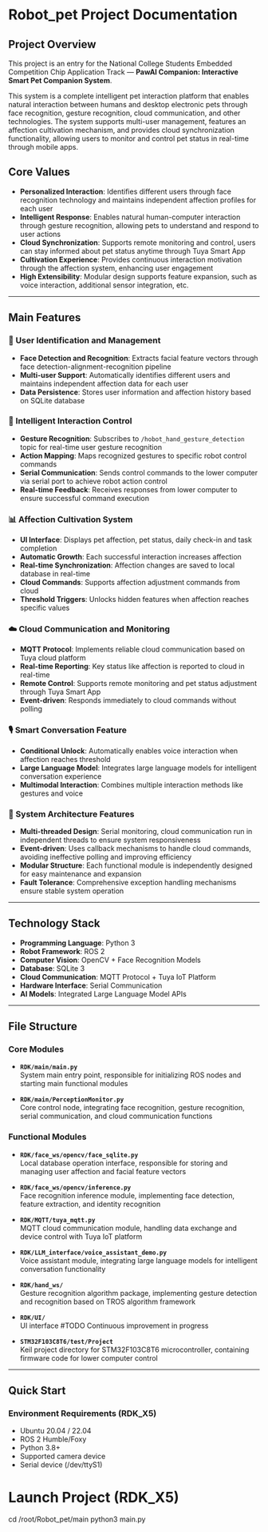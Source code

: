 # Robot_pet Project Documentation

## Project Overview

This project is an entry for the National College Students Embedded Competition Chip Application Track — **PawAI Companion: Interactive Smart Pet Companion System**.

This system is a complete intelligent pet interaction platform that enables natural interaction between humans and desktop electronic pets through face recognition, gesture recognition, cloud communication, and other technologies. The system supports multi-user management, features an affection cultivation mechanism, and provides cloud synchronization functionality, allowing users to monitor and control pet status in real-time through mobile apps.

## Core Values

- **Personalized Interaction**: Identifies different users through face recognition technology and maintains independent affection profiles for each user
- **Intelligent Response**: Enables natural human-computer interaction through gesture recognition, allowing pets to understand and respond to user actions
- **Cloud Synchronization**: Supports remote monitoring and control, users can stay informed about pet status anytime through Tuya Smart App
- **Cultivation Experience**: Provides continuous interaction motivation through the affection system, enhancing user engagement
- **High Extensibility**: Modular design supports feature expansion, such as voice interaction, additional sensor integration, etc.

---

## Main Features

### 🎯 User Identification and Management
- **Face Detection and Recognition**: Extracts facial feature vectors through face detection-alignment-recognition pipeline
- **Multi-user Support**: Automatically identifies different users and maintains independent affection data for each user
- **Data Persistence**: Stores user information and affection history based on SQLite database

### 🤖 Intelligent Interaction Control
- **Gesture Recognition**: Subscribes to `/hobot_hand_gesture_detection` topic for real-time user gesture recognition
- **Action Mapping**: Maps recognized gestures to specific robot control commands
- **Serial Communication**: Sends control commands to the lower computer via serial port to achieve robot action control
- **Real-time Feedback**: Receives responses from lower computer to ensure successful command execution

### 📊 Affection Cultivation System
- **UI Interface**: Displays pet affection, pet status, daily check-in and task completion
- **Automatic Growth**: Each successful interaction increases affection
- **Real-time Synchronization**: Affection changes are saved to local database in real-time
- **Cloud Commands**: Supports affection adjustment commands from cloud
- **Threshold Triggers**: Unlocks hidden features when affection reaches specific values

### ☁️ Cloud Communication and Monitoring
- **MQTT Protocol**: Implements reliable cloud communication based on Tuya cloud platform
- **Real-time Reporting**: Key status like affection is reported to cloud in real-time
- **Remote Control**: Supports remote monitoring and pet status adjustment through Tuya Smart App
- **Event-driven**: Responds immediately to cloud commands without polling

### 🎙️ Smart Conversation Feature
- **Conditional Unlock**: Automatically enables voice interaction when affection reaches threshold
- **Large Language Model**: Integrates large language models for intelligent conversation experience
- **Multimodal Interaction**: Combines multiple interaction methods like gestures and voice

### 🔧 System Architecture Features
- **Multi-threaded Design**: Serial monitoring, cloud communication run in independent threads to ensure system responsiveness
- **Event-driven**: Uses callback mechanisms to handle cloud commands, avoiding ineffective polling and improving efficiency
- **Modular Structure**: Each functional module is independently designed for easy maintenance and expansion
- **Fault Tolerance**: Comprehensive exception handling mechanisms ensure stable system operation

---

## Technology Stack

- **Programming Language**: Python 3
- **Robot Framework**: ROS 2 
- **Computer Vision**: OpenCV + Face Recognition Models
- **Database**: SQLite 3
- **Cloud Communication**: MQTT Protocol + Tuya IoT Platform
- **Hardware Interface**: Serial Communication
- **AI Models**: Integrated Large Language Model APIs


---

## File Structure

### Core Modules
- **`RDK/main/main.py`**  
  System main entry point, responsible for initializing ROS nodes and starting main functional modules

- **`RDK/main/PerceptionMonitor.py`**  
  Core control node, integrating face recognition, gesture recognition, serial communication, and cloud communication functions

### Functional Modules
- **`RDK/face_ws/opencv/face_sqlite.py`**  
  Local database operation interface, responsible for storing and managing user affection and facial feature vectors

- **`RDK/face_ws/opencv/inference.py`**  
  Face recognition inference module, implementing face detection, feature extraction, and identity recognition

- **`RDK/MQTT/tuya_mqtt.py`**  
  MQTT cloud communication module, handling data exchange and device control with Tuya IoT platform

- **`RDK/LLM_interface/voice_assistant_demo.py`**  
  Voice assistant module, integrating large language models for intelligent conversation functionality

- **`RDK/hand_ws/`**  
  Gesture recognition algorithm package, implementing gesture detection and recognition based on TROS algorithm framework

- **`RDK/UI/`**  
  UI interface #TODO Continuous improvement in progress

- **`STM32F103C8T6/test/Project`**  
  Keil project directory for STM32F103C8T6 microcontroller, containing firmware code for lower computer control
---

## Quick Start

### Environment Requirements (RDK_X5)
- Ubuntu 20.04 / 22.04
- ROS 2 Humble/Foxy
- Python 3.8+
- Supported camera device
- Serial device (/dev/ttyS1)

# Launch Project (RDK_X5)
cd /root/Robot_pet/main
python3 main.py

